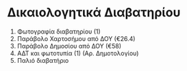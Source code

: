 Δικαιολογητικά Διαβατηρίου
==========================

1. Φωτογραφία διαβατηρίου (1)
2. Παράβολο Χαρτοσήμου από ΔΟΥ (€26.4)
3. Παράβολο Δημοσίου από ΔΟΥ (€58)
4. ΑΔΤ και φωτοτυπία (1) (Αρ. Δημοτολογίου)
5. Παλιό διαβατήριο
